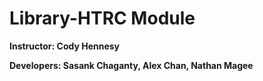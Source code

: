 # Library-HTRC Module

**Instructor: Cody Hennesy**

**Developers: Sasank Chaganty, Alex Chan, Nathan Magee**